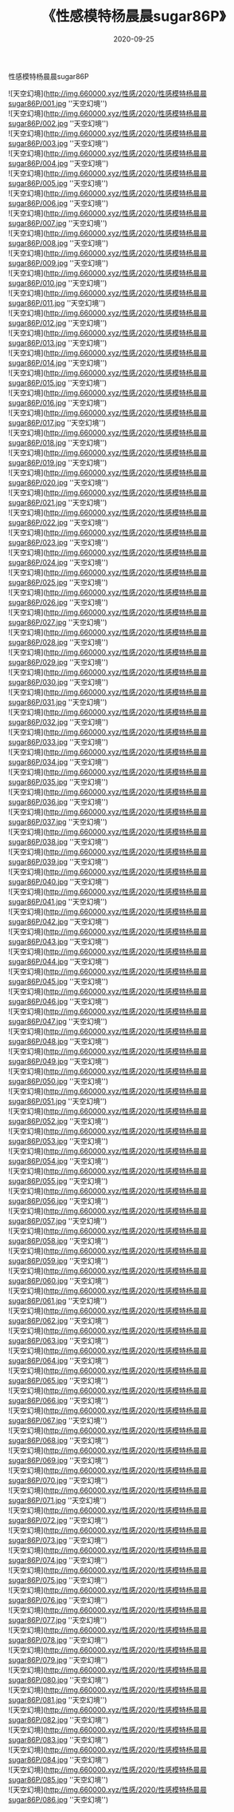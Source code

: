 ﻿---
layout: post
title:  《性感模特杨晨晨sugar86P》
date:   2020-09-25
img: http://img.660000.xyz/性感/2020/性感模特杨晨晨sugar86P/000.jpg
categories: [美女, 性感, 泳衣]
---

性感模特杨晨晨sugar86P



![天空幻境](http://img.660000.xyz/性感/2020/性感模特杨晨晨sugar86P/001.jpg ''天空幻境'') <br>
![天空幻境](http://img.660000.xyz/性感/2020/性感模特杨晨晨sugar86P/002.jpg ''天空幻境'') <br>
![天空幻境](http://img.660000.xyz/性感/2020/性感模特杨晨晨sugar86P/003.jpg ''天空幻境'') <br>
![天空幻境](http://img.660000.xyz/性感/2020/性感模特杨晨晨sugar86P/004.jpg ''天空幻境'') <br>
![天空幻境](http://img.660000.xyz/性感/2020/性感模特杨晨晨sugar86P/005.jpg ''天空幻境'') <br>
![天空幻境](http://img.660000.xyz/性感/2020/性感模特杨晨晨sugar86P/006.jpg ''天空幻境'') <br>
![天空幻境](http://img.660000.xyz/性感/2020/性感模特杨晨晨sugar86P/007.jpg ''天空幻境'') <br>
![天空幻境](http://img.660000.xyz/性感/2020/性感模特杨晨晨sugar86P/008.jpg ''天空幻境'') <br>
![天空幻境](http://img.660000.xyz/性感/2020/性感模特杨晨晨sugar86P/009.jpg ''天空幻境'') <br>
![天空幻境](http://img.660000.xyz/性感/2020/性感模特杨晨晨sugar86P/010.jpg ''天空幻境'') <br>
![天空幻境](http://img.660000.xyz/性感/2020/性感模特杨晨晨sugar86P/011.jpg ''天空幻境'') <br>
![天空幻境](http://img.660000.xyz/性感/2020/性感模特杨晨晨sugar86P/012.jpg ''天空幻境'') <br>
![天空幻境](http://img.660000.xyz/性感/2020/性感模特杨晨晨sugar86P/013.jpg ''天空幻境'') <br>
![天空幻境](http://img.660000.xyz/性感/2020/性感模特杨晨晨sugar86P/014.jpg ''天空幻境'') <br>
![天空幻境](http://img.660000.xyz/性感/2020/性感模特杨晨晨sugar86P/015.jpg ''天空幻境'') <br>
![天空幻境](http://img.660000.xyz/性感/2020/性感模特杨晨晨sugar86P/016.jpg ''天空幻境'') <br>
![天空幻境](http://img.660000.xyz/性感/2020/性感模特杨晨晨sugar86P/017.jpg ''天空幻境'') <br>
![天空幻境](http://img.660000.xyz/性感/2020/性感模特杨晨晨sugar86P/018.jpg ''天空幻境'') <br>
![天空幻境](http://img.660000.xyz/性感/2020/性感模特杨晨晨sugar86P/019.jpg ''天空幻境'') <br>
![天空幻境](http://img.660000.xyz/性感/2020/性感模特杨晨晨sugar86P/020.jpg ''天空幻境'') <br>
![天空幻境](http://img.660000.xyz/性感/2020/性感模特杨晨晨sugar86P/021.jpg ''天空幻境'') <br>
![天空幻境](http://img.660000.xyz/性感/2020/性感模特杨晨晨sugar86P/022.jpg ''天空幻境'') <br>
![天空幻境](http://img.660000.xyz/性感/2020/性感模特杨晨晨sugar86P/023.jpg ''天空幻境'') <br>
![天空幻境](http://img.660000.xyz/性感/2020/性感模特杨晨晨sugar86P/024.jpg ''天空幻境'') <br>
![天空幻境](http://img.660000.xyz/性感/2020/性感模特杨晨晨sugar86P/025.jpg ''天空幻境'') <br>
![天空幻境](http://img.660000.xyz/性感/2020/性感模特杨晨晨sugar86P/026.jpg ''天空幻境'') <br>
![天空幻境](http://img.660000.xyz/性感/2020/性感模特杨晨晨sugar86P/027.jpg ''天空幻境'') <br>
![天空幻境](http://img.660000.xyz/性感/2020/性感模特杨晨晨sugar86P/028.jpg ''天空幻境'') <br>
![天空幻境](http://img.660000.xyz/性感/2020/性感模特杨晨晨sugar86P/029.jpg ''天空幻境'') <br>
![天空幻境](http://img.660000.xyz/性感/2020/性感模特杨晨晨sugar86P/030.jpg ''天空幻境'') <br>
![天空幻境](http://img.660000.xyz/性感/2020/性感模特杨晨晨sugar86P/031.jpg ''天空幻境'') <br>
![天空幻境](http://img.660000.xyz/性感/2020/性感模特杨晨晨sugar86P/032.jpg ''天空幻境'') <br>
![天空幻境](http://img.660000.xyz/性感/2020/性感模特杨晨晨sugar86P/033.jpg ''天空幻境'') <br>
![天空幻境](http://img.660000.xyz/性感/2020/性感模特杨晨晨sugar86P/034.jpg ''天空幻境'') <br>
![天空幻境](http://img.660000.xyz/性感/2020/性感模特杨晨晨sugar86P/035.jpg ''天空幻境'') <br>
![天空幻境](http://img.660000.xyz/性感/2020/性感模特杨晨晨sugar86P/036.jpg ''天空幻境'') <br>
![天空幻境](http://img.660000.xyz/性感/2020/性感模特杨晨晨sugar86P/037.jpg ''天空幻境'') <br>
![天空幻境](http://img.660000.xyz/性感/2020/性感模特杨晨晨sugar86P/038.jpg ''天空幻境'') <br>
![天空幻境](http://img.660000.xyz/性感/2020/性感模特杨晨晨sugar86P/039.jpg ''天空幻境'') <br>
![天空幻境](http://img.660000.xyz/性感/2020/性感模特杨晨晨sugar86P/040.jpg ''天空幻境'') <br>
![天空幻境](http://img.660000.xyz/性感/2020/性感模特杨晨晨sugar86P/041.jpg ''天空幻境'') <br>
![天空幻境](http://img.660000.xyz/性感/2020/性感模特杨晨晨sugar86P/042.jpg ''天空幻境'') <br>
![天空幻境](http://img.660000.xyz/性感/2020/性感模特杨晨晨sugar86P/043.jpg ''天空幻境'') <br>
![天空幻境](http://img.660000.xyz/性感/2020/性感模特杨晨晨sugar86P/044.jpg ''天空幻境'') <br>
![天空幻境](http://img.660000.xyz/性感/2020/性感模特杨晨晨sugar86P/045.jpg ''天空幻境'') <br>
![天空幻境](http://img.660000.xyz/性感/2020/性感模特杨晨晨sugar86P/046.jpg ''天空幻境'') <br>
![天空幻境](http://img.660000.xyz/性感/2020/性感模特杨晨晨sugar86P/047.jpg ''天空幻境'') <br>
![天空幻境](http://img.660000.xyz/性感/2020/性感模特杨晨晨sugar86P/048.jpg ''天空幻境'') <br>
![天空幻境](http://img.660000.xyz/性感/2020/性感模特杨晨晨sugar86P/049.jpg ''天空幻境'') <br>
![天空幻境](http://img.660000.xyz/性感/2020/性感模特杨晨晨sugar86P/050.jpg ''天空幻境'') <br>
![天空幻境](http://img.660000.xyz/性感/2020/性感模特杨晨晨sugar86P/051.jpg ''天空幻境'') <br>
![天空幻境](http://img.660000.xyz/性感/2020/性感模特杨晨晨sugar86P/052.jpg ''天空幻境'') <br>
![天空幻境](http://img.660000.xyz/性感/2020/性感模特杨晨晨sugar86P/053.jpg ''天空幻境'') <br>
![天空幻境](http://img.660000.xyz/性感/2020/性感模特杨晨晨sugar86P/054.jpg ''天空幻境'') <br>
![天空幻境](http://img.660000.xyz/性感/2020/性感模特杨晨晨sugar86P/055.jpg ''天空幻境'') <br>
![天空幻境](http://img.660000.xyz/性感/2020/性感模特杨晨晨sugar86P/056.jpg ''天空幻境'') <br>
![天空幻境](http://img.660000.xyz/性感/2020/性感模特杨晨晨sugar86P/057.jpg ''天空幻境'') <br>
![天空幻境](http://img.660000.xyz/性感/2020/性感模特杨晨晨sugar86P/058.jpg ''天空幻境'') <br>
![天空幻境](http://img.660000.xyz/性感/2020/性感模特杨晨晨sugar86P/059.jpg ''天空幻境'') <br>
![天空幻境](http://img.660000.xyz/性感/2020/性感模特杨晨晨sugar86P/060.jpg ''天空幻境'') <br>
![天空幻境](http://img.660000.xyz/性感/2020/性感模特杨晨晨sugar86P/061.jpg ''天空幻境'') <br>
![天空幻境](http://img.660000.xyz/性感/2020/性感模特杨晨晨sugar86P/062.jpg ''天空幻境'') <br>
![天空幻境](http://img.660000.xyz/性感/2020/性感模特杨晨晨sugar86P/063.jpg ''天空幻境'') <br>
![天空幻境](http://img.660000.xyz/性感/2020/性感模特杨晨晨sugar86P/064.jpg ''天空幻境'') <br>
![天空幻境](http://img.660000.xyz/性感/2020/性感模特杨晨晨sugar86P/065.jpg ''天空幻境'') <br>
![天空幻境](http://img.660000.xyz/性感/2020/性感模特杨晨晨sugar86P/066.jpg ''天空幻境'') <br>
![天空幻境](http://img.660000.xyz/性感/2020/性感模特杨晨晨sugar86P/067.jpg ''天空幻境'') <br>
![天空幻境](http://img.660000.xyz/性感/2020/性感模特杨晨晨sugar86P/068.jpg ''天空幻境'') <br>
![天空幻境](http://img.660000.xyz/性感/2020/性感模特杨晨晨sugar86P/069.jpg ''天空幻境'') <br>
![天空幻境](http://img.660000.xyz/性感/2020/性感模特杨晨晨sugar86P/070.jpg ''天空幻境'') <br>
![天空幻境](http://img.660000.xyz/性感/2020/性感模特杨晨晨sugar86P/071.jpg ''天空幻境'') <br>
![天空幻境](http://img.660000.xyz/性感/2020/性感模特杨晨晨sugar86P/072.jpg ''天空幻境'') <br>
![天空幻境](http://img.660000.xyz/性感/2020/性感模特杨晨晨sugar86P/073.jpg ''天空幻境'') <br>
![天空幻境](http://img.660000.xyz/性感/2020/性感模特杨晨晨sugar86P/074.jpg ''天空幻境'') <br>
![天空幻境](http://img.660000.xyz/性感/2020/性感模特杨晨晨sugar86P/075.jpg ''天空幻境'') <br>
![天空幻境](http://img.660000.xyz/性感/2020/性感模特杨晨晨sugar86P/076.jpg ''天空幻境'') <br>
![天空幻境](http://img.660000.xyz/性感/2020/性感模特杨晨晨sugar86P/077.jpg ''天空幻境'') <br>
![天空幻境](http://img.660000.xyz/性感/2020/性感模特杨晨晨sugar86P/078.jpg ''天空幻境'') <br>
![天空幻境](http://img.660000.xyz/性感/2020/性感模特杨晨晨sugar86P/079.jpg ''天空幻境'') <br>
![天空幻境](http://img.660000.xyz/性感/2020/性感模特杨晨晨sugar86P/080.jpg ''天空幻境'') <br>
![天空幻境](http://img.660000.xyz/性感/2020/性感模特杨晨晨sugar86P/081.jpg ''天空幻境'') <br>
![天空幻境](http://img.660000.xyz/性感/2020/性感模特杨晨晨sugar86P/082.jpg ''天空幻境'') <br>
![天空幻境](http://img.660000.xyz/性感/2020/性感模特杨晨晨sugar86P/083.jpg ''天空幻境'') <br>
![天空幻境](http://img.660000.xyz/性感/2020/性感模特杨晨晨sugar86P/084.jpg ''天空幻境'') <br>
![天空幻境](http://img.660000.xyz/性感/2020/性感模特杨晨晨sugar86P/085.jpg ''天空幻境'') <br>
![天空幻境](http://img.660000.xyz/性感/2020/性感模特杨晨晨sugar86P/086.jpg ''天空幻境'') <br>